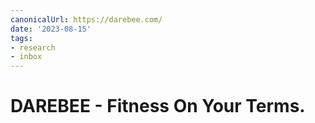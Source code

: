```yaml
---
canonicalUrl: https://darebee.com/
date: '2023-08-15'
tags:
- research
- inbox
---
```


# DAREBEE - Fitness On Your Terms.